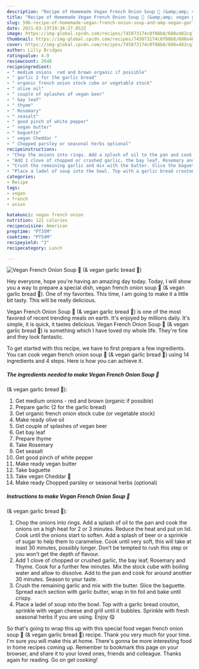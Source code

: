 ```yaml
---
description: "Recipe of Homemade Vegan French Onion Soup 🌱 (&amp;amp; vegan garlic bread 🥖)"
title: "Recipe of Homemade Vegan French Onion Soup 🌱 (&amp;amp; vegan garlic bread 🥖)"
slug: 596-recipe-of-homemade-vegan-french-onion-soup-and-amp-vegan-garlic-bread
date: 2021-03-13T19:36:27.852Z
image: https://img-global.cpcdn.com/recipes/745073174c0f08b8/680x482cq70/vegan-french-onion-soup-vegan-garlic-bread-recipe-main-photo.jpg
thumbnail: https://img-global.cpcdn.com/recipes/745073174c0f08b8/680x482cq70/vegan-french-onion-soup-vegan-garlic-bread-recipe-main-photo.jpg
cover: https://img-global.cpcdn.com/recipes/745073174c0f08b8/680x482cq70/vegan-french-onion-soup-vegan-garlic-bread-recipe-main-photo.jpg
author: Lilly Bridges
ratingvalue: 4.9
reviewcount: 2648
recipeingredient:
- " medium onions  red and brown organic if possible"
- " garlic 2 for the garlic bread"
- " organic french onion stock cube or vegetable stock"
- " olive oil"
- " couple of splashes of vegan beer"
- " bay leaf"
- " thyme"
- " Rosemary"
- " seasalt"
- " good pinch of white pepper"
- " vegan butter"
- " baguette"
- " vegan Cheddar "
- " Chopped parsley or seasonal herbs optional"
recipeinstructions:
- "Chop the onions into rings. Add a splash of oil to the pan and cook the onions on a high heat for 2 or 3 minutes. Reduce the heat and put on lid. Cook until the onions start to soften. Add a splash of beer or a sprinkle of sugar to help them to caramelise. Cook until very soft, this will take at least 30 minutes, possibly longer. Don’t be tempted to rush this step or you won’t get the depth of flavour."
- "Add 1 clove of chopped or crushed garlic, the bay leaf, Rosemary and Thyme. Cook for a further few minutes. Mix the stock cube with boiling water and allow to dissolve. Add to the pan and cook for around another 30 minutes. Season to your taste."
- "Crush the remaining garlic and mix with the butter. Slice the baguette. Spread each section with garlic butter, wrap in tin foil and bake until crispy."
- "Place a ladel of soup into the bowl. Top with a garlic bread crouton, sprinkle with vegan cheese and grill until it bubbles. Sprinkle with fresh seasonal herbs if you are using. Enjoy 😋"
categories:
- Recipe
tags:
- vegan
- french
- onion

katakunci: vegan french onion 
nutrition: 121 calories
recipecuisine: American
preptime: "PT35M"
cooktime: "PT54M"
recipeyield: "3"
recipecategory: Lunch

---
```



![Vegan French Onion Soup 🌱
(&amp; vegan garlic bread 🥖)](https://img-global.cpcdn.com/recipes/745073174c0f08b8/680x482cq70/vegan-french-onion-soup-vegan-garlic-bread-recipe-main-photo.jpg)

Hey everyone, hope you're having an amazing day today. Today, I will show you a way to prepare a special dish, vegan french onion soup 🌱
(&amp; vegan garlic bread 🥖). One of my favorites. This time, I am going to make it a little bit tasty. This will be really delicious.

Vegan French Onion Soup 🌱
(&amp; vegan garlic bread 🥖) is one of the most favored of recent trending meals on earth. It's enjoyed by millions daily. It's simple, it is quick, it tastes delicious. Vegan French Onion Soup 🌱
(&amp; vegan garlic bread 🥖) is something which I have loved my whole life. They're fine and they look fantastic.




To get started with this recipe, we have to first prepare a few ingredients. You can cook vegan french onion soup 🌱
(&amp; vegan garlic bread 🥖) using 14 ingredients and 4 steps. Here is how you can achieve it.

<!--inarticleads1-->

##### The ingredients needed to make Vegan French Onion Soup 🌱
(&amp; vegan garlic bread 🥖):

1. Get  medium onions - red and brown (organic if possible)
1. Prepare  garlic (2 for the garlic bread)
1. Get  organic french onion stock cube (or vegetable stock)
1. Make ready  olive oil
1. Get  couple of splashes of vegan beer
1. Get  bay leaf
1. Prepare  thyme
1. Take  Rosemary
1. Get  seasalt
1. Get  good pinch of white pepper
1. Make ready  vegan butter
1. Take  baguette
1. Take  vegan Cheddar 🧀
1. Make ready  Chopped parsley or seasonal herbs (optional)




<!--inarticleads2-->

##### Instructions to make Vegan French Onion Soup 🌱
(&amp; vegan garlic bread 🥖):

1. Chop the onions into rings. Add a splash of oil to the pan and cook the onions on a high heat for 2 or 3 minutes. Reduce the heat and put on lid. Cook until the onions start to soften. Add a splash of beer or a sprinkle of sugar to help them to caramelise. Cook until very soft, this will take at least 30 minutes, possibly longer. Don’t be tempted to rush this step or you won’t get the depth of flavour.
1. Add 1 clove of chopped or crushed garlic, the bay leaf, Rosemary and Thyme. Cook for a further few minutes. Mix the stock cube with boiling water and allow to dissolve. Add to the pan and cook for around another 30 minutes. Season to your taste.
1. Crush the remaining garlic and mix with the butter. Slice the baguette. Spread each section with garlic butter, wrap in tin foil and bake until crispy.
1. Place a ladel of soup into the bowl. Top with a garlic bread crouton, sprinkle with vegan cheese and grill until it bubbles. Sprinkle with fresh seasonal herbs if you are using. Enjoy 😋




So that's going to wrap this up with this special food vegan french onion soup 🌱
(&amp; vegan garlic bread 🥖) recipe. Thank you very much for your time. I'm sure you will make this at home. There's gonna be more interesting food in home recipes coming up. Remember to bookmark this page on your browser, and share it to your loved ones, friends and colleague. Thanks again for reading. Go on get cooking!
